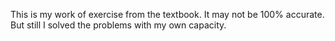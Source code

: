 This is my work of exercise from the textbook. It may not be 100% accurate. But still I solved the problems with my own capacity.
